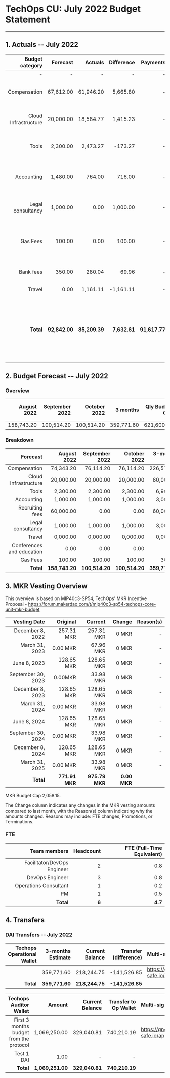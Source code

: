 # TechOps CU: July 2022 Budget Statement

---

## 1. Actuals -- July 2022

|Budget category|Forecast|Actuals|Difference|Payments|Difference reason(s)|
|------------:|---------:|---------:|-------:|-----------------:|-------------:|
|-|-|-|-|-|-|
|Compensation|67,612.00|61,946.20|5,665.80|-|New joiner started only on 1st of August|
|Cloud Infrastructure|20,000.00|18,584.77|1,415.23|-|AWS bills depend on usage that month|
|Tools|2,300.00|2,473.27|-173.27|-|Some tools bills depend on usage that month|
|Accounting|1,480.00|764.00|716.00|-|Sent less funds to Accountable than expected|
|Legal consultancy|1,000.00|0.00|1,000.00|-|Expected to be charged for legal services|
|Gas Fees|100.00|0.00|100.00|-|No gas costs due to big gas investment the previous month|
|Bank fees|350.00|280.04|69.96|-|Expected higher bank fees|
|Travel|0.00|1,161.11|-1,161.11|-|CU facilitator trainings|
|**Total**|**92,842.00**|**85,209.39**|**7,632.61**|**91,617.77**|**Difference between Actuals total and Payments total due to positive balance with Accountable**|

## 2. Budget Forecast -- July 2022

### Overview

|August 2022|September 2022|October 2022|3 months|Qly Budget Cap|Monthly Budget Cap|Annual Budget Cap + Buffer|
|------------:|---------:|---------:|-------:|-----------------:|-------------:|-------------------------:|
|158,743.20|100,514.20|100,514.20|359,771.60|621,600.00|207,200.00|2,486,400.00|

### Breakdown
|Forecast|August 2022|September 2022|October 2022|3-months Total|Qly Budget Cap|
|------------:|---------:|---------:|-------:|-----------------:|-------------:|
|Compensation|74,343.20|76,114.20|76,114.20|226,571.60|218,000.00|
|Cloud Infrastructure|20,000.00|20,000.00|20,000.00|60,000.00|171,000.00|
|Tools|2,300.00|2,300.00|2,300.00|6,900.00|13,500.00|
|Accounting|1,000.00|1,000.00|1,000.00|3,000.00|7,500.00|
|Recruiting fees|60,000.00|0.00|0.00|60,000.00|15,000.00|
|Legal consultancy|1,000.00|1,000.00|1,000.00|3,000.00|12,500.00|
|Travel|0,000.00|0,000.00|0,000.00|0,000.00|15,750.00|
|Conferences and education|0.00|0.00|0.00|0.00|4,500.00|
|Gas Fees|100.00|100.00|100.00|300.00|-|
|**Total**|**158,743.20**|**100,514.20**|**100,514.20**|**359,771.60**|**453,250.00**|


## 3. MKR Vesting Overview

This overview is based on MIP40c3-SP54, TechOps' MKR Incentive Proposal - https://forum.makerdao.com/t/mip40c3-sp54-techops-core-unit-mkr-budget

|Vesting Date|Original|Current|Change|Reason(s)|
|---------------:|---------:|---------:|-------:|-----------------:|
|December 8, 2022|257.31 MKR|257.31 MKR|0 MKR|-|
|March 31, 2023|0.00 MKR|67.96 MKR|0 MKR|-|
|June 8, 2023|128.65 MKR|128.65 MKR|0 MKR|-|
|September 30, 2023|0.00MKR|33.98 MKR|0 MKR|-|
|December 8, 2023|128.65 MKR|128.65 MKR|0 MKR|-|
|March 31, 2024|0.00 MKR|33.98 MKR|0 MKR|-|
|June 8, 2024|128.65 MKR|128.65 MKR|0 MKR|-|
|September 30, 2024|0.00 MKR|33.98 MKR|0 MKR|-|
|December 8, 2024|128.65 MKR|128.65 MKR|0 MKR|-|
|March 31, 2025|0.00 MKR|33.98 MKR|0 MKR|-|
|**Total**|**771.91 MKR**|**975.79 MKR**|**0.00 MKR**||

MKR Budget Cap 2,058.15.

The Change column indicates any changes in the MKR vesting amounts compared to last month, with the Reason(s) column indicating why the amounts changed. Reasons may include: FTE changes, Promotions, or Terminations.

### FTE

|Team members|Headcount|FTE (Full-Time Equivalent)|
|---------------:|---------:|---------:|
|Facilitator/DevOps Engineer|2|0.8|
|DevOps Engineer|3|0.8|
|Operations Consultant|1|0.2|
|PM|1|0.5|
|**Total**|**6**|**4.7**|

## 4. Transfers

### DAI Transfers -- July 2022

|Techops Operational Wallet|3-months Estimate|Current Balance|Transfer (difference)|Multi-sig Address|
|------------------------------:|---------:|---------:|-------:|:-----------------|
||359,771.60|218,244.75|-141,526.85|https://gnosis-safe.io/app/eth:0x1a3DA79ee7dB30466cA752DE6a75DEf5e635b2f6/balances|
|**Total**|**359,771.60**|**218,244.75**|**-141,526.85**||


|Techops Auditor Wallet|Amount|Current Balance|Transfer to Op Wallet|Multi-sig Address|
|------------------------------:|---------:|---------:|-------:|:-----------------|
|First 3 months budget from the protocol|1,069,250.00|329,040.81|740,210.19|https://gnosis-safe.io/app/eth:0x2dC0420A736D1F40893B9481D8968E4D7424bC0B/balances|
|Test 1 DAI|1.00|-|-||
|**Total**|**1,069,251.00**|**329,040.81**|**740,210.19**|
